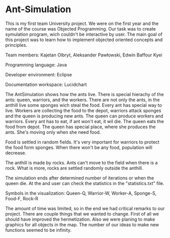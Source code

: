 # Ant-Simulation

This is my first team University project. We were on the first year and the name of the course was Objected Programming. 
Our task was to create symulation program, wich couldn't be interactive by user.
The main goal of this project was to learn how to implement objected oriented concepts and principles.

Team members: 
Kajetan Olbryt,
Aleksander Pawłowski,
Edwin Baffour Kyei

Programming language: Java

Developer environment: Eclipse

Documentation workspace: Lucidchart

The AntSimulation shows how the ants live. There is special hierachy of the ants: queen, warriors, and the workers.
There are not only the ants, in the anthill live some sponges wich steal the food. Every ant has special way to live.
Workers are collecting the food to the depot, warriors attack sponges and the queen is producing new ants.
The queen can produce workers and warriors. Every ant has to eat, if ant won't eat, it wil die.
The queen eats the food from depot. The queen has special place, where she produces the ants. She's moving only when she need food.

Food is settled in random fields. It's very important for warriors to protect the food form sponges. When there won't be any food,
population will decrease.

The anthill is made by rocks. Ants can't move to the field when there is a rock.
What is more, rocks are settled randomly outside the anthill.

The simulation ends after determined number of iterations or when the queen die. 
At the and user can check the statistics in the "statistics.txt" file.

Symbols in the visualization: Queen-Q, Warrior-W, Worker-A, Sponge-S, Food-F, Rock-R

The amount of time was limited, so in the end we had critical remarks to our project. There are couple things that we wanted to change.
First of all we should have improved the hermetization.
Also we were planing to make graphics for all objects in the map.
The number of our ideas to make new functions seemed to be infinity.

